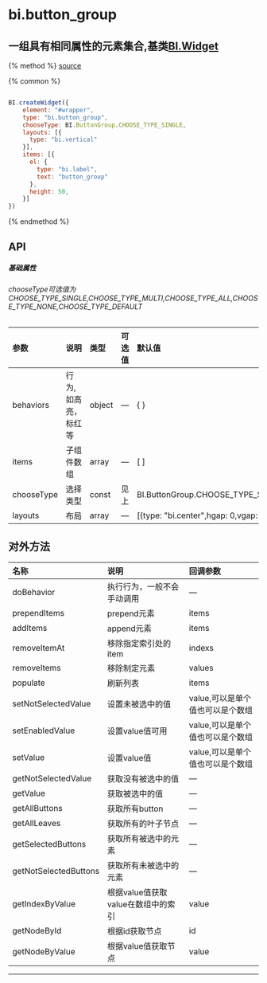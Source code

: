 # bi.button_group

## 一组具有相同属性的元素集合,基类[BI.Widget](/core/widget.md)

{% method %}
[source](https://jsfiddle.net/fineui/te0nLap1/)

{% common %}
```javascript

BI.createWidget({
	element: "#wrapper",
    type: "bi.button_group",
    chooseType: BI.ButtonGroup.CHOOSE_TYPE_SINGLE,
    layouts: [{
      type: "bi.vertical"
    }],
    items: [{
      el: {
        type: "bi.label",
        text: "button_group"
      },
      height: 50,
    }]
})

```

{% endmethod %}

## API
##### 基础属性
###### chooseType可选值为 CHOOSE_TYPE_SINGLE,CHOOSE_TYPE_MULTI,CHOOSE_TYPE_ALL,CHOOSE_TYPE_NONE,CHOOSE_TYPE_DEFAULT
| 参数    | 说明           | 类型  | 可选值 | 默认值
| :------ |:-------------  | :-----| :----|:----
| behaviors | 行为,如高亮，标红等 |object | — |{ }|
| items | 子组件数组 | array | —  | [ ] |
| chooseType | 选择类型 | const | 见上| BI.ButtonGroup.CHOOSE_TYPE_SINGLE |
| layouts | 布局 | array | —  | [{type: "bi.center",hgap: 0,vgap: 0}] |

## 对外方法
| 名称     | 说明                           |  回调参数     
| :------ |:-------------                  | :-----   
| doBehavior |  执行行为，一般不会手动调用 | — |
| prependItems | prepend元素 | items |
| addItems | append元素 | items |
| removeItemAt | 移除指定索引处的item | indexs |
| removeItems | 移除制定元素 | values |
| populate | 刷新列表 | items |
| setNotSelectedValue| 设置未被选中的值 | value,可以是单个值也可以是个数组|
| setEnabledValue | 设置value值可用| value,可以是单个值也可以是个数组 |
| setValue | 设置value值 | value,可以是单个值也可以是个数组 |
| getNotSelectedValue | 获取没有被选中的值 | —|
| getValue | 获取被选中的值 |—|
| getAllButtons | 获取所有button |—|
| getAllLeaves | 获取所有的叶子节点 | —|
| getSelectedButtons | 获取所有被选中的元素 | —|
| getNotSelectedButtons | 获取所有未被选中的元素 | —|
| getIndexByValue | 根据value值获取value在数组中的索引 | value|
| getNodeById | 根据id获取节点 | id |
| getNodeByValue | 根据value值获取节点 | value |


---


